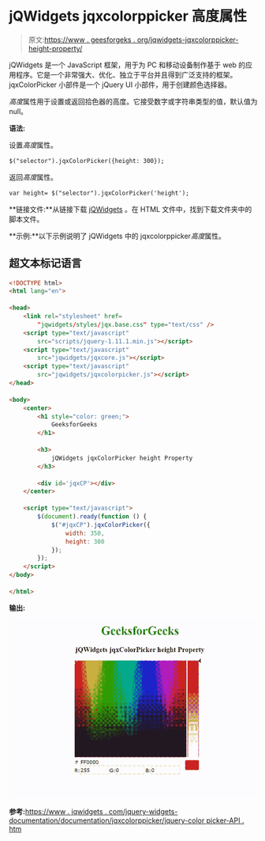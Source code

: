 # jQWidgets jqxcolorppicker 高度属性

> 原文:[https://www . geesforgeks . org/jqwidgets-jqxcolorppicker-height-property/](https://www.geeksforgeeks.org/jqwidgets-jqxcolorpicker-height-property/)

jQWidgets 是一个 JavaScript 框架，用于为 PC 和移动设备制作基于 web 的应用程序。它是一个非常强大、优化、独立于平台并且得到广泛支持的框架。jqxColorPicker 小部件是一个 jQuery UI 小部件，用于创建颜色选择器。

*高度*属性用于设置或返回拾色器的高度。它接受数字或字符串类型的值，默认值为 null。

**语法:**

设置*高度*属性。

```html
$("selector").jqxColorPicker({height: 300});
```

返回*高度*属性。

```html
var height= $("selector").jqxColorPicker('height');
```

**链接文件:**从链接下载 [jQWidgets](https://www.jqwidgets.com/download/) 。在 HTML 文件中，找到下载文件夹中的脚本文件。

> <link rel="”stylesheet”" href="”jqwidgets/styles/jqx.base.css”" type="”text/css”">

**示例:**以下示例说明了 jQWidgets 中的 jqxcolorppicker*高度*属性。

## 超文本标记语言

```html
<!DOCTYPE html>
<html lang="en">

<head>
    <link rel="stylesheet" href=
        "jqwidgets/styles/jqx.base.css" type="text/css" />
    <script type="text/javascript" 
        src="scripts/jquery-1.11.1.min.js"></script>
    <script type="text/javascript" 
        src="jqwidgets/jqxcore.js"></script>
    <script type="text/javascript" 
        src="jqwidgets/jqxcolorpicker.js"></script>
</head>

<body>
    <center>
        <h1 style="color: green;">
            GeeksforGeeks
        </h1>

        <h3>
            jQWidgets jqxColorPicker height Property
        </h3>

        <div id='jqxCP'></div>
    </center>

    <script type="text/javascript">
        $(document).ready(function () {
            $("#jqxCP").jqxColorPicker({ 
                width: 350, 
                height: 300
            });
        });
    </script>
</body>

</html>
```

**输出:**

![](img/28ff9e16e5073fe487e99a1afebb7629.png)

**参考:**[https://www . jqwidgets . com/jquery-widgets-documentation/documentation/jqxcolorppicker/jquery-color picker-API . htm](https://www.jqwidgets.com/jquery-widgets-documentation/documentation/jqxcolorpicker/jquery-colorpicker-api.htm)